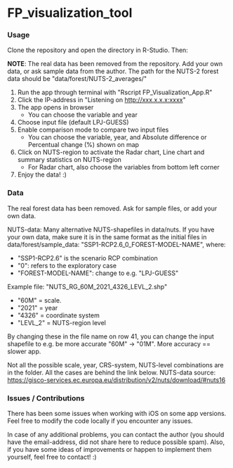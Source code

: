 # FP_visualization_tool

### Usage

Clone the repository and open the directory in R-Studio. Then:

**NOTE**: The real data has been removed from the repository. Add your own data, or ask sample data from the author. The path for the NUTS-2 forest data should be "data/forest/NUTS-2_averages/"

1. Run the app through terminal with "Rscript FP_Visualization_App.R"
2. Click the IP-address in "Listening on http://xxx.x.x.x:xxxx"
3. The app opens in browser
    - You can choose the variable and year
4. Choose input file (default LPJ-GUESS)
5. Enable comparison mode to compare two input files
    - You can choose the variable, year, and Absolute difference or Percentual change (%) shown on map
6. Click on NUTS-region to activate the Radar chart, Line chart and summary statistics on NUTS-region
    - For Radar chart, also choose the variables from bottom left corner
7. Enjoy the data! :)

### Data

The real forest data has been removed. Ask for sample files, or add your own data.

NUTS-data: Many alternative NUTS-shapefiles in data/nuts. If you have your own data, make sure it is in the same format as the initial files in data/forest/sample_data: "SSP1-RCP2.6_0_FOREST-MODEL-NAME", where:
- "SSP1-RCP2.6" is the scenario RCP combination
- "0": refers to the exploratory case
- "FOREST-MODEL-NAME": change to e.g. "LPJ-GUESS"

Example file:
"NUTS_RG_60M_2021_4326_LEVL_2.shp"
- "60M" = scale.
- "2021" = year
- "4326" = coordinate system
- "LEVL_2" = NUTS-region level

By changing these in the file name on row 41, you can change the input shapefile to e.g. be more accurate "60M" -> "01M". More accuracy == slower app.

Not all the possible scale, year, CRS-system, NUTS-level combinations are in the folder. All the cases are behind the link below.
NUTS-data source: https://gisco-services.ec.europa.eu/distribution/v2/nuts/download/#nuts16

### Issues / Contributions

There has been some issues when working with iOS on some app versions. Feel free to modify the code locally if you encounter any issues.

In case of any additional problems, you can contact the author (you should have the email-address, did not share here to reduce possible spam).
Also, if you  have some ideas of improvements or happen to implement them yourself, feel free to contact! :)
